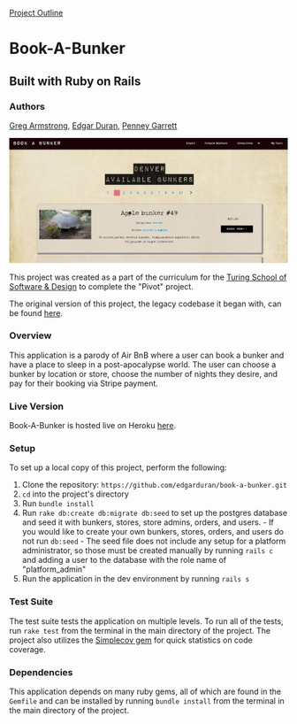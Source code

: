 [Project Outline](https://github.com/turingschool/lesson_plans/blob/master/ruby_03-professional_rails_applications/the_pivot.md)

# Book-A-Bunker
## Built with Ruby on Rails

### Authors
[Greg Armstrong](https://github.com/GregoryArmstrong), [Edgar Duran](https://github.com/edgarduran), [Penney Garrett](https://github.com/PenneyGadget)

![Denver Bunker](/app/assets/images/bunker-screenshot.png)


This project was created as a part of the curriculum for the [Turing School of Software & Design](http://turing.io) to complete the "Pivot" project.

The original version of this project, the legacy codebase it began with, can be found [here](https://github.com/brantwellman/Turing-zombie-survival-store).

### Overview

This application is a parody of Air BnB where a user can book a bunker and have a place to sleep in a post-apocalypse world. The user can choose a bunker by location or store, choose the number of nights they desire, and pay for their booking via Stripe payment.

### Live Version

Book-A-Bunker is hosted live on Heroku [here](https://book-a-bunker.herokuapp.com).

### Setup

To set up a local copy of this project, perform the following:

  1. Clone the repository: `https://github.com/edgarduran/book-a-bunker.git`
  2. `cd` into the project's directory
  3. Run `bundle install`
  4. Run `rake db:create db:migrate db:seed` to set up the postgres database and seed it with bunkers, stores, store admins, orders, and users.
    - If you would like to create your own bunkers, stores, orders, and users do not run `db:seed`
    - The seed file does not include any setup for a platform administrator, so those must be created manually by running `rails c` and adding a user to the database with the role name of "platform_admin"
  5. Run the application in the dev environment by running `rails s`

### Test Suite

The test suite tests the application on multiple levels. To run all of the tests, run `rake test` from the terminal in the main directory of the project.
The project also utilizes the [Simplecov gem](https://github.com/colszowka/simplecov) for quick statistics on code coverage.

### Dependencies

This application depends on many ruby gems, all of which are found in the `Gemfile` and can be installed by running `bundle install` from the terminal in the main directory of the project.
